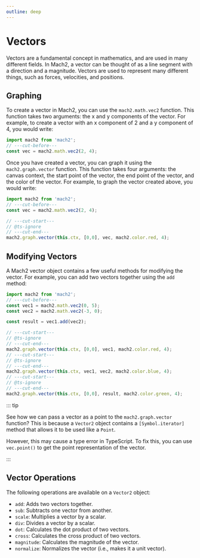 ```yaml
---
outline: deep
---
```


# Vectors

Vectors are a fundamental concept in mathematics, and are used in many different fields. In Mach2, a vector can be thought of as a line segment with a direction and a magnitude. Vectors are used to represent many different things, such as forces, velocities, and positions.

## Graphing

To create a vector in Mach2, you can use the `mach2.math.vec2` function. This function takes two arguments: the x and y components of the vector. For example, to create a vector with an x component of 2 and a y component of 4, you would write:

```ts twoslash
import mach2 from 'mach2';
// ---cut-before---
const vec = mach2.math.vec2(2, 4);
```

Once you have created a vector, you can graph it using the `mach2.graph.vector` function. This function takes four arguments: the canvas context, the start point of the vector, the end point of the vector, and the color of the vector. For example, to graph the vector created above, you would write:

```ts twoslash
import mach2 from 'mach2';
// ---cut-before---
const vec = mach2.math.vec2(2, 4);

// ---cut-start---
// @ts-ignore
// ---cut-end---
mach2.graph.vector(this.ctx, [0,0], vec, mach2.color.red, 4);
```

<div class="canvas">
    <canvas class="mach2" id="example1"></canvas>
</div>

## Modifying Vectors

A Mach2 vector object contains a few useful methods for modifying the vector. For example, you can add two vectors together using the `add` method:

```ts twoslash
import mach2 from 'mach2';
// ---cut-before---
const vec1 = mach2.math.vec2(0, 5);
const vec2 = mach2.math.vec2(-3, 0);

const result = vec1.add(vec2);

// ---cut-start---
// @ts-ignore
// ---cut-end---
mach2.graph.vector(this.ctx, [0,0], vec1, mach2.color.red, 4);
// ---cut-start---
// @ts-ignore
// ---cut-end---
mach2.graph.vector(this.ctx, vec1, vec2, mach2.color.blue, 4);
// ---cut-start---
// @ts-ignore
// ---cut-end---
mach2.graph.vector(this.ctx, [0,0], result, mach2.color.green, 4);
```

::: tip

See how we can pass a vector as a point to the `mach2.graph.vector` function? This is because a `Vector2` object contains a `[Symbol.iterator]` method that allows it to be used like a `Point`.

However, this may cause a type error in TypeScript. To fix this, you can use `vec.point()` to get the point representation of the vector.

:::

<div class="canvas">
    <canvas class="mach2" id="example2"></canvas>
</div>

## Vector Operations

The following operations are available on a `Vector2` object:

- `add`: Adds two vectors together.
- `sub`: Subtracts one vector from another.
- `scale`: Multiplies a vector by a scalar.
- `div`: Divides a vector by a scalar.
- `dot`: Calculates the dot product of two vectors.
- `cross`: Calculates the cross product of two vectors.
- `magnitude`: Calculates the magnitude of the vector.
- `normalize`: Normalizes the vector (i.e., makes it a unit vector).

<script setup>
    import mach2 from 'mach2';
    import { onMounted } from 'vue'

    onMounted(() => {
        const darkmode = document.querySelector('html').classList.contains('dark');

        const bg = darkmode ? mach2.color.black : mach2.color.white;
        const foreground = darkmode ? mach2.color.white : mach2.color.black;

        // vue will await this script, so we need to async load the canvas
        setTimeout(() => {
            const canvas = document.getElementById('example1');

            if (canvas) {
                const scene = mach2.scene(canvas, {
                    background: bg
                });

                scene.add(
                    new class extends mach2.Static {
                        mount() {
                            if (!this.ctx) return;

                            mach2.graph.axis(this.ctx, undefined, mach2.color.opacity(foreground, 0.4));

                            const vec = mach2.math.vec2(2, 4);

                            mach2.graph.vector(this.ctx, [0, 0], vec, mach2.color.red, 4);

                            mach2.graph.point(this.ctx, 2, 4, mach2.color.red, undefined, undefined, undefined, foreground);
                        }
                    }
                );

                scene.start();
            }

            const canvas2 = document.getElementById('example2');

            if (canvas2) {
                const scene = mach2.scene(canvas2, {
                    background: bg
                });

                scene.add(
                    new class extends mach2.Static {
                        mount() {
                            if (!this.ctx) return;

                            mach2.graph.axis(this.ctx, undefined, mach2.color.opacity(foreground, 0.4));

                            const vec1 = mach2.math.vec2(0, 5);
                            const vec2 = mach2.math.vec2(-3, 0);

                            const result = vec1.add(vec2);

                            

                            mach2.graph.vector(this.ctx, [0, 0], vec1, mach2.color.red, 4);
                            mach2.graph.vector(this.ctx, vec1, vec2, mach2.color.blue, 4);
                            mach2.graph.vector(this.ctx, [0, 0], result, mach2.color.green, 4);
                        }
                    }
                );

                scene.start();
            }
        }, 0)
    })
</script>
